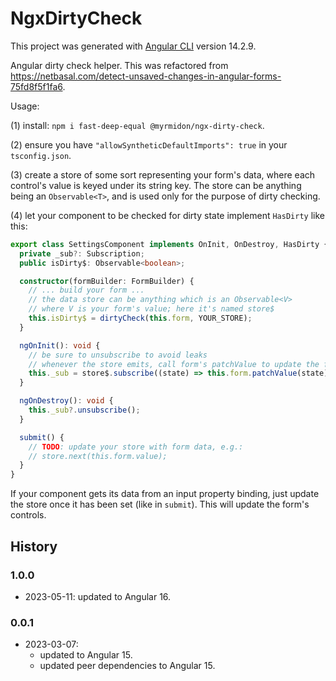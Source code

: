 # NgxDirtyCheck

This project was generated with [Angular CLI](https://github.com/angular/angular-cli) version 14.2.9.

Angular dirty check helper. This was refactored from <https://netbasal.com/detect-unsaved-changes-in-angular-forms-75fd8f5f1fa6>.

Usage:

(1) install: `npm i fast-deep-equal @myrmidon/ngx-dirty-check`.

(2) ensure you have `"allowSyntheticDefaultImports": true` in your `tsconfig.json`.

(3) create a store of some sort representing your form's data, where each control's value is keyed under its string key. The store can be anything being an `Observable<T>`, and is used only for the purpose of dirty checking.

(4) let your component to be checked for dirty state implement `HasDirty` like this:

```ts
export class SettingsComponent implements OnInit, OnDestroy, HasDirty {
  private _sub?: Subscription;
  public isDirty$: Observable<boolean>;

  constructor(formBuilder: FormBuilder) {
    // ... build your form ...
    // the data store can be anything which is an Observable<V>
    // where V is your form's value; here it's named store$
    this.isDirty$ = dirtyCheck(this.form, YOUR_STORE);
  }

  ngOnInit(): void {
    // be sure to unsubscribe to avoid leaks
    // whenever the store emits, call form's patchValue to update the form's values
    this._sub = store$.subscribe((state) => this.form.patchValue(state));
  }

  ngOnDestroy(): void {
    this._sub?.unsubscribe();
  }

  submit() {
    // TODO: update your store with form data, e.g.:
    // store.next(this.form.value);
  }
}
```

If your component gets its data from an input property binding, just update the store once it has been set (like in `submit`). This will update the form's controls.

## History

### 1.0.0

- 2023-05-11: updated to Angular 16.

### 0.0.1

- 2023-03-07:
  - updated to Angular 15.
  - updated peer dependencies to Angular 15.

